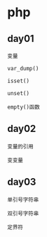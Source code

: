# php

## day01

    变量

    var_dump()

    isset()

    unset()

    empty()函数

## day02

    变量的引用

    变变量

## day03

    单引号字符串

    双引号字符串

    定界符